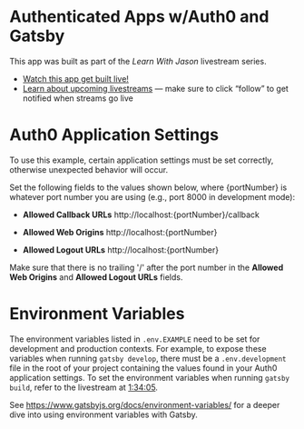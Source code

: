 # Authenticated Apps w/Auth0 and Gatsby

This app was built as part of the _Learn With Jason_ livestream series.

- [Watch this app get built live!](https://www.youtube.com/watch?v=j-vuF2PYHmU&index=2&list=PLz8Iz-Fnk_eTpvd49Sa77NiF8Uqq5Iykx)
- [Learn about upcoming livestreams](https://twitch.tv/jlengstorf) — make sure to click “follow” to get notified when streams go live

# Auth0 Application Settings

To use this example, certain application settings must
be set correctly, otherwise unexpected behavior will occur.

Set the following fields to the values shown below, where {portNumber} is whatever port number you are using (e.g., port 8000 in development mode):

- **Allowed Callback URLs**
  http://localhost:{portNumber}/callback

- **Allowed Web Origins**
  http://localhost:{portNumber}

- **Allowed Logout URLs**
  http://localhost:{portNumber}

Make sure that there is no trailing '/' after the port number in the **Allowed Web Origins** and **Allowed Logout URLs** fields.

# Environment Variables

The environment variables listed in `.env.EXAMPLE` need to be set for development and production contexts. For example, to expose these variables when running `gatsby develop`, there must be a `.env.development` file in the root of your project containing the values found in your Auth0 application settings. To set the environment variables when running `gatsby build`, refer to the livestream at [1:34:05](https://youtu.be/j-vuF2PYHmU?t=5645).

See https://www.gatsbyjs.org/docs/environment-variables/ for a deeper dive into using environment variables with Gatsby.
